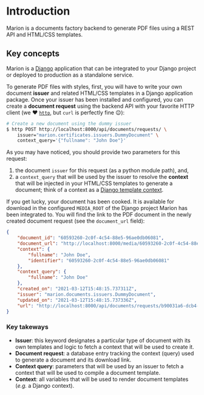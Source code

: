 # Introduction

Marion is a documents factory backend to generate PDF files using a REST API
and HTML/CSS templates.

## Key concepts

Marion is a [Django](https://www.djangoproject.com/) application that can be
integrated to your Django project or deployed to production as a standalone
service.

To generate PDF files with styles, first, you will have to write your own
document **issuer** and related HTML/CSS templates in a Django application
package. Once your issuer has been installed and configured, you can create a
**document request** using the backend API with your favorite HTTP client (we ❤️
[`http`](https://httpie.io/), but `curl` is perfectly fine 😉):

```bash
# Create a new document using the dummy issuer
$ http POST http://localhost:8000/api/documents/requests/ \
    issuer="marion.certificates.issuers.DummyDocument" \
    context_query='{"fullname": "John Doe"}'
```

As you may have noticed, you should provide two parameters for this request:

1. the document `issuer` for this request (as a python module path), and,
2. a `context_query` that will be used by the issuer to resolve the **context**
   that will be injected in your HTML/CSS templates to generate a document;
   think of a context as a [Django template
   context](https://docs.djangoproject.com/en/3.1/topics/templates/#context).

If you get lucky, your document has been cooked. It is available for download
in the configured `MEDIA_ROOT` of the Django project Marion has been integrated
to. You will find the link to the PDF document in the newly created document
request (see the `document_url` field):

```json
{
    "document_id": "60593260-2c0f-4c54-88e5-96ae0db06081",
    "document_url": "http://localhost:8000/media/60593260-2c0f-4c54-88e5-96ae0db06081.pdf",
    "context": {
        "fullname": "John Doe",
        "identifier": "60593260-2c0f-4c54-88e5-96ae0db06081"
    },
    "context_query": {
        "fullname": "John Doe"
    },
    "created_on": "2021-03-12T15:48:15.737311Z",
    "issuer": "marion.documents.issuers.DummyDocument",
    "updated_on": "2021-03-12T15:48:15.737336Z",
    "url": "http://localhost:8000/api/documents/requests/b90031a6-dcb4-49d6-ac6c-017030352f33/"
}
```

### Key takeways

- **Issuer**: this keyword designates a particular type of document
  with its own templates and logic to fetch a context that will be used to
  create it.
- **Document request**: a database entry tracking the context (query) used to
  generate a document and its download link.
- **Context query**: parameters that will be used by an issuer to fetch a context
  that will be used to compile a document template.
- **Context**: all variables that will be used to render document templates
  (_e.g._ a Django context).
